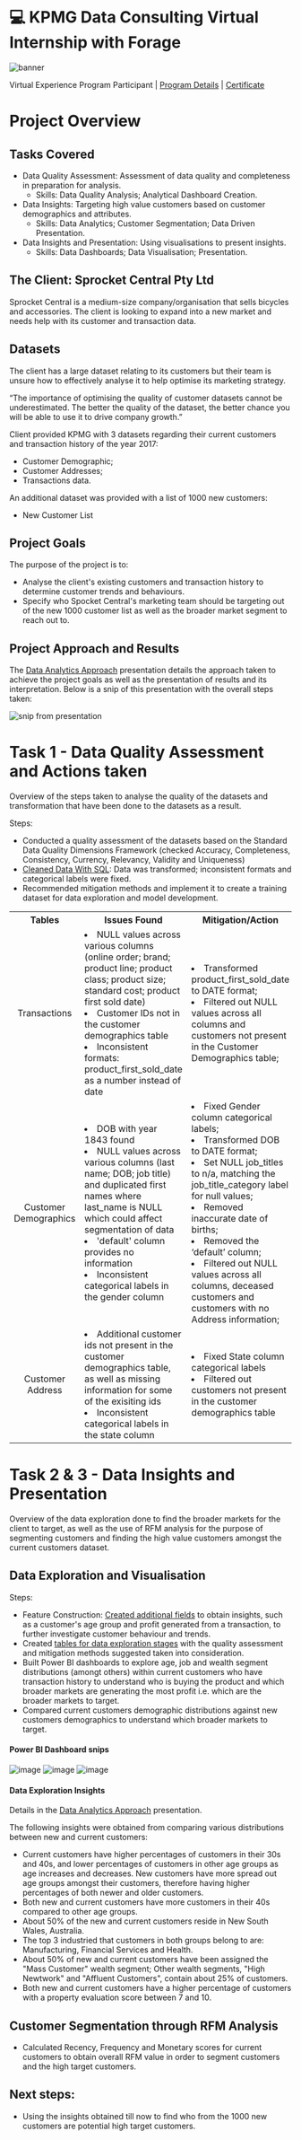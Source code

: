 # 💻 KPMG Data Consulting Virtual Internship with Forage

![banner](https://user-images.githubusercontent.com/88495091/215600105-cc565ceb-4545-4620-9e13-6c208497a18e.png)

Virtual Experience Program Participant | [Program Details](https://www.theforage.com/virtual-internships/theme/m7W4GMqeT3bh9Nb2c/KPMG-Data-Analytics-Virtual-Internship) | [Certificate](https://insidesherpa.s3.amazonaws.com/completion-certificates/KPMG/m7W4GMqeT3bh9Nb2c_KPMG_pHMgyJ6PB3ENxLgKb_completion_certificate.pdf)

# Project Overview
## Tasks Covered
- Data Quality Assessment: Assessment of data quality and completeness in preparation for analysis.
	- Skills: Data Quality Analysis; Analytical Dashboard Creation.
- Data Insights: Targeting high value customers based on customer demographics and attributes.
	- Skills: Data Analytics; Customer Segmentation; Data Driven Presentation.
- Data Insights and Presentation: Using visualisations to present insights.
	- Skills: Data Dashboards; Data Visualisation; Presentation.

## The Client: Sprocket Central Pty Ltd
Sprocket Central is a medium-size company/organisation that sells bicycles and accessories. The client is looking to expand into a new market and needs help with its customer and transaction data. 

## Datasets
The client has a large dataset relating to its customers but their team is unsure how to effectively analyse it to help optimise its marketing strategy.

“The importance of optimising the quality of customer datasets cannot be underestimated. The better the quality of the dataset, the better chance you will be able to use it to drive company growth.”

Client provided KPMG with 3 datasets regarding their current customers and transaction history of the year 2017:
- Customer Demographic; 
- Customer Addresses; 
- Transactions data.

An additional dataset was provided with a list of 1000 new customers:
- New Customer List

## Project Goals

The purpose of the project is to:
- Analyse the client's existing customers and transaction history to determine customer trends and behaviours.
- Specify who Spocket Central's marketing team should be targeting out of the new 1000 customer list as well as the broader market segment to reach out to.

## Project Approach and Results

The [Data Analytics Approach](https://docs.google.com/presentation/d/1y4rvjb6k0rYeO1hJ5ZMQndKSbti8TO3K/edit#slide=id.p15) presentation details the approach taken to achieve the project goals as well as the presentation of results and its interpretation. Below is a snip of this presentation with the overall steps taken:

![snip from presentation](https://user-images.githubusercontent.com/88495091/216684629-cec66dd6-1ed7-4679-80ff-ece185cbe030.png)

# Task 1 - Data Quality Assessment and Actions taken

Overview of the steps taken to analyse the quality of the datasets and transformation that have been done to the datasets as a result.

Steps:
- Conducted a quality assessment of the datasets based on the Standard Data Quality Dimensions Framework (checked Accuracy, Completeness, Consistency, Currency, Relevancy, Validity and Uniqueness)
- [Cleaned Data With SQL](https://github.com/CheilaDaSilva/Work_Experience_Projects/blob/main/KPMG%20Data%20Analytics%20Consulting%20Virtual%20Internship/cleaning%20data%20with%20SQL.sql): Data was transformed; inconsistent formats and categorical labels were fixed.
- Recommended mitigation methods and implement it to create a training dataset for data exploration and model development.

<table>
  <tbody>
    <tr>
      <th align="center">Tables</th>
      <th align="center">Issues Found</th>
      <th align="center">Mitigation/Action</th>
    </tr>
    <tr>
      <td align="center">Transactions</td>
      <td align="left">
              <li>NULL values across various columns (online order; brand; product line; product class; product size; standard cost; product first sold date)</li>
              <li>Customer IDs not in the customer demographics table</li>
		    <li>Inconsistent formats: product_first_sold_date as a number instead of date</li>
      </td>
      <td align="left">
              <li>Transformed product_first_sold_date to DATE format;</li>
              <li>Filtered out NULL values across all columns and  customers not present in the Customer Demographics table;</li>
      </td>
    </tr>
    <tr>
      <td align="center">Customer Demographics</td>
      <td align="left">
	      <li>DOB with year 1843 found</li>
	      <li>NULL values across various columns (last name; DOB; job title) and duplicated first names where last_name is NULL which could affect segmentation of data </li>
	      <li>'default' column provides no information</li>
	      <li> Inconsistent categorical labels in the gender column</li>
      </td>
      <td align="left">
	      <li>Fixed Gender column categorical labels;</li>
	      <li>Transformed DOB to DATE format;</li>
	      <li>Set NULL job_titles to n/a, matching the job_title_category label for null values;</li>
	      <li>Removed inaccurate date of births;</li>
	      <li>Removed the ‘default’ column;</li>
	      <li>Filtered out NULL values across all columns, deceased customers and customers with no Address information;</li>
      </td>
    </tr>
    <tr>
      <td align="center">Customer Address</td>
     <td align="left">
	     <li>Additional customer ids not present in the customer demographics table, as well as missing information for some of the exisiting ids</li>
	     <li>Inconsistent categorical labels in the state column</li>
     </td>
      <td align="left">
	 <li>Fixed State column categorical labels</li>    
	      <li>Filtered out customers not present in the customer demographics table</li>
      </td>
    </tr>
  </tbody>
</table>


# Task 2 & 3 - Data Insights and Presentation

Overview of the data exploration done to find the broader markets for the client to target, as well as the use of RFM analysis for the purpose of segmenting customers and finding the high value customers amongst the current customers dataset. 

## Data Exploration and Visualisation

Steps:
- Feature Construction: [Created additional fields](https://github.com/CheilaDaSilva/Work_Experience_Projects/blob/main/KPMG%20Data%20Analytics%20Consulting%20Virtual%20Internship/2.%20Adding%20Extra%20Fields.sql) to obtain insights, such as a customer's age group and profit generated from a transaction, to further investigate customer behaviour and trends.
- Created [tables for data exploration stages](https://github.com/CheilaDaSilva/Work_Experience_Projects/blob/main/KPMG%20Data%20Analytics%20Consulting%20Virtual%20Internship/3.%20tables%20for%20PBI%20dashboard.sql) with the quality assessment and mitigation methods suggested taken into consideration.
- Built Power BI dashboards to explore age, job and wealth segment distributions (amongt others) within current customers who have transaction history to understand who is buying the product and which broader markets are generating the most profit i.e. which are the broader markets to target.
- Compared current customers demographic distributions against new customers demographics to understand which broader markets to target.

#### Power BI Dashboard snips

![image](https://user-images.githubusercontent.com/88495091/216690572-ee675d95-fb80-4597-adb0-8a97f9664764.png)
![image](https://user-images.githubusercontent.com/88495091/216690246-02ec62dd-a8e3-423d-8505-6c043f8c6f97.png)
![image](https://user-images.githubusercontent.com/88495091/216690325-86a814f9-ca26-4455-beae-c3cde122a486.png)

#### Data Exploration Insights

Details in the [Data Analytics Approach](https://docs.google.com/presentation/d/1y4rvjb6k0rYeO1hJ5ZMQndKSbti8TO3K/edit#slide=id.p15) presentation.

The following insights were obtained from comparing various distributions between new and current customers:
- Current customers have higher percentages of customers in their 30s and 40s, and lower percentages of customers in other age groups as age increases and decreases. New customers have more spread out age groups amongst their customers, therefore having higher percentages of both newer and older customers.
- Both new and current customers have more customers in their 40s compared to other age groups.
- About 50% of the new and current customers reside in New South Wales, Australia.
- The top 3 industried that customers in both groups belong to are: Manufacturing, Financial Services and Health.
- About 50% of new and current customers have been assigned the "Mass Customer" wealth segment; Other wealth segments, "High Newtwork" and "Affluent Customers", contain about 25% of customers.
- Both new and current customers have a higher percentage of customers with a property evaluation score between 7 and 10.

## Customer Segmentation through RFM Analysis

- Calculated Recency, Frequency and Monetary scores for current customers to obtain overall RFM value in order to segment customers and the high target customers.

## Next steps:

- Using the insights obtained till now to find who from the 1000 new customers are potential high target customers.
